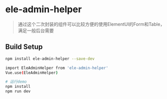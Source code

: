 # ele-admin-helper 

> 通过这个二次封装的组件可以比较方便的使用ElementUI的Form和Table，满足一般后台需要

## Build Setup

``` bash
npm install ele-admin-helper --save-dev

import EleAdminHelper from 'ele-admin-helper'
Vue.use(EleAdminHelper)

# 运行demo
npm install
npm run dev
```
